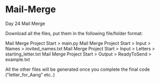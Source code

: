 # Mail-Merge
Day 24 Mail Merge

Download all the files, put them in the following file/folder format:

Mail Merge Project Start > main.py
Mail Merge Project Start > Input > Names > invited_names.txt
Mail Merge Project Start > Input > Letters > starting_letter.txt
Mail Merge Project Start > Output > ReadyToSend > example.txt

All the other files will be generated once you complete the final code ("letter_for_Aang" etc..)
